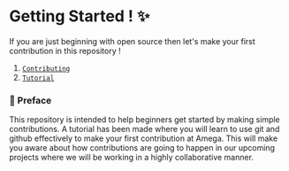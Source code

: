 # Getting Started ! :sparkles:

If you are just beginning with open source then let's make your first contribution in this repository !

1. [`Contributing`](https://github.com/paraspatle-jpg/starter/blob/mybranch/CONTRIBUTING.md)
2. [`Tutorial`](https://github.com/paraspatle-jpg/starter/blob/mybranch/TUTORIAL.md)

### :page_with_curl: Preface

This repository is intended to help beginners get started by making simple contributions.
A tutorial has been made where you will learn to use git and github effectively to make your first contribution at Amega. This will make you aware about
how contributions are going to happen in our upcoming projects where we will be working in a highly collaborative manner.
